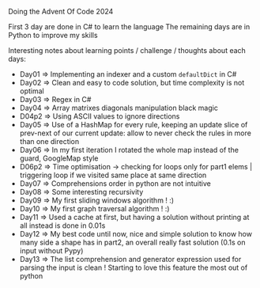 Doing the Advent Of Code 2024

First 3 day are done in C# to learn the language
The remaining days are in Python to improve my skills

Interesting notes about learning points / challenge / thoughts about each days:

- Day01 => Implementing an indexer and a custom `defaultDict` in C#
- Day02 => Clean and easy to code solution, but time complexity is not optimal
- Day03 => Regex in C#
- Day04 => Array matrixes diagonals manipulation black magic
- D04p2 => Using ASCII values to ignore directions
- Day05 => Use of a HashMap for every rule, keeping an update slice of prev-next of our current update: allow to never check the rules in more than one direction
- Day06 => In my first iteration I rotated the whole map instead of the guard, GoogleMap style
- D06p2 => Time optimisation -> checking for loops only for part1 elems | triggering loop if we visited same place at same direction
- Day07 => Comprehensions order in python are not intuitive
- Day08 => Some interesting recursivity
- Day09 => My first sliding windows algorithm ! :)
- Day10 => My first graph traversal algorithm ! :)
- Day11 => Used a cache at first, but having a solution without printing at all instead is done in 0.01s
- Day12 => My best code until now, nice and simple solution to know how many side a shape has in part2, an overall really fast solution (0.1s on input without Pypy)
- Day13 => The list comprehension and generator expression used for parsing the input is clean ! Starting to love this feature the most out of python
